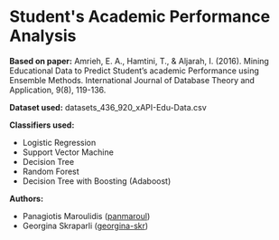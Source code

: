 # Student's Academic Performance Analysis

**Based on paper:** Amrieh, E. A., Hamtini, T., & Aljarah, I. (2016). Mining Educational Data to Predict Student’s academic Performance using Ensemble Methods. International Journal of Database Theory and Application, 9(8), 119-136.

**Dataset used:** datasets_436_920_xAPI-Edu-Data.csv

**Classifiers used:**

- Logistic Regression
- Support Vector Machine
- Decision Tree
- Random Forest
- Decision Tree with Boosting (Adaboost)

**Authors:**

- Panagiotis Maroulidis ([panmaroul](https://github.com/panmaroul))
- Georgina Skraparli ([georgina-skr](https://github.com/georgina-skr))
